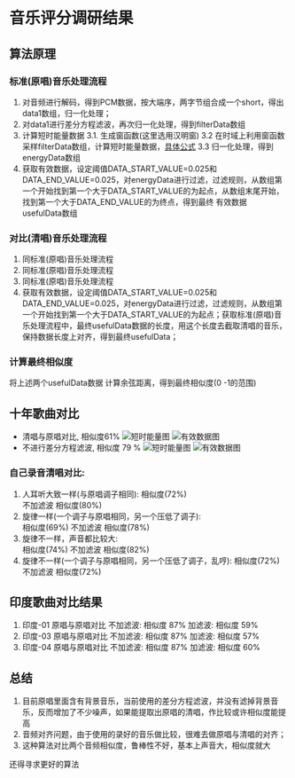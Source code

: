 # 音乐评分调研结果

## 算法原理
### 标准(原唱)音乐处理流程
1. 对音频进行解码，得到PCM数据，按大端序，两字节组合成一个short，得出data1数组，归一化处理；
2. 对data1进行差分方程滤波，再次归一化处理，得到filterData数组
3. 计算短时能量数据
    3.1. 生成窗函数(这里选用汉明窗)
    3.2  在时域上利用窗函数采样filterData数组，计算短时能量数据，[具体公式](https://zhuanlan.zhihu.com/p/39025752)
    3.3  归一化处理，得到 energyData数组
4. 获取有效数据，设定阈值DATA_START_VALUE=0.025和DATA_END_VALUE=0.025，对energyData进行过滤，过滤规则，从数组第一个开始找到第一个大于DATA_START_VALUE的为起点，从数组末尾开始，找到第一个大于DATA_END_VALUE的为终点，得到最终 有效数据 usefulData数组
### 对比(清唱)音乐处理流程
1. 同标准(原唱)音乐处理流程
2. 同标准(原唱)音乐处理流程
3. 同标准(原唱)音乐处理流程
4.  获取有效数据，设定阈值DATA_START_VALUE=0.025和DATA_END_VALUE=0.025，对energyData进行过滤，过滤规则，从数组第一个开始找到第一个大于DATA_START_VALUE的为起点；获取标准(原唱)音乐处理流程中，最终usefulData数据的长度，用这个长度去截取清唱的音乐，保持数据长度上对齐，得到最终usefulData；

### 计算最终相似度
将上述两个usefulData数据 计算余弦距离，得到最终相似度(0 -1的范围)

##  十年歌曲对比
- 清唱与原唱对比, 相似度61%
![短时能量图](shinian_energy.png) ![有效数据图](shinian_useful.png)
- 不进行差分方程滤波, 相似度 79 %
![短时能量图](shinian_energy_no_filter.png) ![有效数据图](shinian_useful_no_filter.png)  

### 自己录音清唱对比:
1. 人耳听大致一样(与原唱调子相同): 
    相似度(72%)  
    不加滤波 相似度(80%)  
2. 旋律一样(一个调子与原唱相同，另一个压低了调子):  
    相似度(69%)
    不加滤波 相似度(78%)  
3. 旋律不一样，声音都比较大:   
    相似度(74%)
    不加滤波 相似度(82%)  
4. 旋律不一样(一个调子与原唱相同，另一个压低了调子，乱哼): 
    相似度(72%)
    不加滤波 相似度(72%)  


## 印度歌曲对比结果
1. 印度-01 原唱与原唱对比 
不加滤波: 相似度 87%
加滤波: 相似度 59%
2. 印度-03 原唱与原唱对比 
不加滤波: 相似度 87%
加滤波: 相似度 57%
3. 印度-04 原唱与原唱对比 
不加滤波: 相似度 87%
加滤波: 相似度 60%

## 总结
1. 目前原唱里面含有背景音乐，当前使用的差分方程滤波，并没有滤掉背景音乐，反而增加了不少噪声，如果能提取出原唱的清唱，作比较或许相似度能提高
2. 音频对齐问题，由于使用的录好的音乐做比较，很难去做原唱与清唱的对齐；
3. 这种算法对比两个音频相似度，鲁棒性不好，基本上声音大，相似度就大

还得寻求更好的算法





















